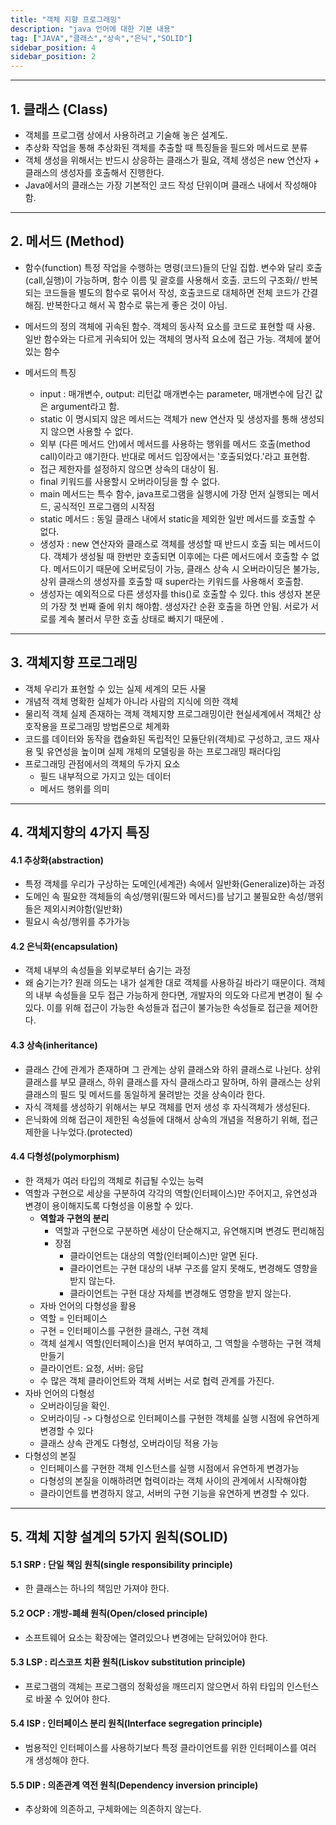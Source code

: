 ```yaml
---
title: "객체 지향 프로그래밍"
description: "java 언어에 대한 기본 내용"
tag: ["JAVA","클래스","상속","은닉","SOLID"]
sidebar_position: 4
sidebar_position: 2
---
```


***
## 1. 클래스 (Class)

- 객체를 프로그램 상에서 사용하려고 기술해 놓은 설계도.
- 추상화 작업을 통해 추상화된 객체를 추출할 때 특징들을 필드와 메서드로 분류
- 객체 생성을 위해서는 반드시 상응하는 클래스가 필요, 객체 생성은 new 연산자 + 클래스의 생성자를 호출해서 진행한다.
- Java에서의 클래스는 가장 기본적인 코드 작성 단위이며 클래스 내에서 작성해야함.
***
## 2. 메서드 (Method)

 - 함수(function)
	특정 작업을 수행하는 명령(코드)들의 단일 집합.
	변수와 달리 호출(call,실행)이 가능하며, 함수 이름 및 괄호를 사용해서 호출.
	코드의 구조화// 반복되는 코드들을 별도의 함수로 묶어서 작성, 호출코드로 대체하면 전체 코드가 간결해짐.
	반복한다고 해서 꼭 함수로 묶는게 좋은 것이 아님.
	
-  메서드의 정의 
	객체에 귀속된 함수. 객체의 동사적 요소를 코드로 표현할 때 사용. 일반 함수와는 다르게 귀속되어 있는 객체의 명사적 요소에 접근 가능. 
	객체에 붙어있는 함수
	
- 메서드의 특징
	- input : 매개변수, output: 리턴값 
		매개변수는 parameter, 매개변수에 담긴 값은 argument라고 함.
	- static 이 명시되지 않은 메서드는 객체가 new 연산자 및 생성자를 통해 생성되지 않으면 사용할 수 없다.
	- 외부 (다른 메서드 안)에서 메서드를 사용하는 행위를 메서드 호출(method call)이라고 얘기한다. 반대로 메서드 입장에서는 '호출되었다.'라고 표현함.
	- 접근 제한자를 설정하지 않으면 상속의 대상이 됨.
	- final 키워드를 사용할시 오버라이딩을 할 수 없다.
	- main 메서드는 특수 함수, java프로그램을 실행시에 가장 먼저 실행되는 메서드, 공식적인 프로그램의 시작점
	- static 메서드 : 동일 클래스 내에서 static을 제외한 일반 메서드를 호출할 수 없다.
	- 생성자 : new 연산자와 클래스로 객체를 생성할 때 반드시 호출 되는 메서드이다. 객체가 생성될 때 한번만 호출되면 이후에는 다른 메서드에서 호출할 수 없다. 메서드이기 때문에 오버로딩이 가능, 클래스 상속 시 오버라이딩은 불가능, 상위 클래스의 생성자를 호출할 때 super라는 키워드를 사용해서 호출함.
	- 생성자는 예외적으로 다른 생성자를 this()로 호출할 수 있다. this 생성자 본문의 가장 첫 번째 줄에 위치 해야함. 
	생성자간 순환 호출을 하면 안됨. 서로가 서로를 계속 불러서 무한 호출 상태로 빠지기 때문에 .

***
## 3. 객체지향 프로그래밍

- 객체
	우리가 표현할 수 있는 실제 세계의 모든 사물
- 개념적 객체
	명확한 실체가 아니라 사람의 지식에 의한 객체
- 물리적 객체
	실제 존재하는 객체
	객체지향 프로그래밍이란 현실세계에서 객체간 상호작용을 프로그래밍 방법론으로 체계화
- 코드를 데이터와 동작을 캡슐화된 독립적인 모듈단위(객체)로 구성하고, 코드 재사용 및 유연성을 높이며 실제 개체의 모델링을 하는 프로그래밍 패러다임
- 프로그래밍 관점에서의 객체의 두가지 요소
	- 필드
		내부적으로 가지고 있는 데이터
	- 메서드
		행위를 의미
*** 
## 4. 객체지향의 4가지 특징	

#### 4.1 추상화(abstraction)

- 특정 객체를 우리가 구상하는 도메인(세계관) 속에서 일반화(Generalize)하는 과정
- 도메인 속 필요한 객체들의 속성/행위(필드와 메서드)를 남기고 불필요한 속성/행위들은 제외시켜야함(일반화)
- 필요시 속성/행위를 추가가능

#### 4.2 은닉화(encapsulation)

-  객체 내부의 속성들을 외부로부터 숨기는 과정  
- 왜 숨기는가? 원래 의도는 내가 설계한 대로 객체를 사용하길 바라기 때문이다. 객체의 내부 속성들을 모두 접근 가능하게 한다면, 개발자의 의도와 다르게 변경이 될 수 있다. 이를 위해 접근이 가능한 속성들과 접근이 불가능한 속성들로 접근을 제어한다.

#### 4.3 상속(inheritance)

- 클래스 간에 관계가 존재하며 그 관계는 상위 클래스와 하위 클래스로 나뉜다. 상위 클래스를 부모 클래스, 하위 클래스를 자식 클래스라고 말하며, 하위 클래스는 상위클래스의 필드 및 메서드를 동일하게 물려받는 것을 상속이라 한다. 
- 자식 객체를 생성하기 위해서는 부모 객체를 먼저 생성 후 자식객체가 생성된다.
- 은닉화에 의해 접근이 제한된 속성들에 대해서 상속의 개념을 적용하기 위해, 접근 제한을 나누었다.(protected)
#### 4.4 다형성(polymorphism)

- 한 객체가 여러 타입의 객체로 취급될 수있는 능력
- 역할과 구현으로 세상을 구분하여 각각의 역할(인터페이스)만 주어지고, 유연성과 변경이 용이해지도록 다형성을 이용할 수 있다.
	- **역할과 구현의 분리**
		- 역할과 구현으로 구분하면 세상이 단순해지고, 유연해지며 변경도 편리해짐
		- 장점
			- 클라이언트는 대상의 역할(인터페이스)만 알면 된다.
			- 클라이언트는 구현 대상의 내부 구조를 알지 못해도, 변경해도 영향을 받지 않는다.
			- 클라이언트는 구현 대상 자체를 변경해도 영향을 받지 않는다.
	- 자바 언어의 다형성을 활용
	- 역할 = 인터페이스
	- 구현 = 인터페이스를 구현한 클래스, 구현 객체
	- 객체 설계시 역할(인터페이스)을 먼저 부여하고, 그 역할을 수행하는 구현 객체 만들기 
	- 클라이언트: 요청, 서버: 응답
	- 수 많은 객체 클라이언트와 객체 서버는 서로 협력 관계를 가진다.
- 자바 언어의 다형성
	- 오버라이딩을 확인.
	- 오버라이딩 -> 다형성으로 인터페이스를 구현한 객체를 실행 시점에 유연하게 변경할 수 있다
	- 클래스 상속 관계도 다형성, 오버라이딩 적용 가능
- 다형성의 본질
	- 인터페이스를 구현한 객체 인스턴스를 실행 시점에서 유연하게 변경가능
	- 다형성의 본질을 이해하려면 협력이라는 객체 사이의 관계에서 시작해야함
	- 클라이언트를 변경하지 않고, 서버의 구현 기능을 유연하게 변경할 수 있다.	

***
## 5.  객체 지향 설계의 5가지 원칙(SOLID)

#### 5.1 SRP : 단일 책임 원칙(single responsibility principle)
-   한 클래스는 하나의 책임만 가져야 한다.

#### 5.2 OCP : 개방-폐쇄 원칙(Open/closed principle)
-  소프트웨어 요소는 확장에는 열려있으나 변경에는 닫혀있어야 한다.

#### 5.3 LSP : 리스코프 치환 원칙(Liskov substitution principle)
- 프로그램의 객체는 프로그램의 정확성을 깨뜨리지 않으면서 하위 타입의 인스턴스로 바꿀 수 있어야 한다.

#### 5.4 ISP : 인터페이스 분리 원칙(Interface segregation principle)
- 범용적인 인터페이스를 사용하기보다 특정 클라이언트를 위한 인터페이스를 여러 개 생성해야 한다.

#### 5.5 DIP : 의존관계 역전 원칙(Dependency inversion principle)
-  추상화에 의존하고, 구체화에는 의존하지 않는다.